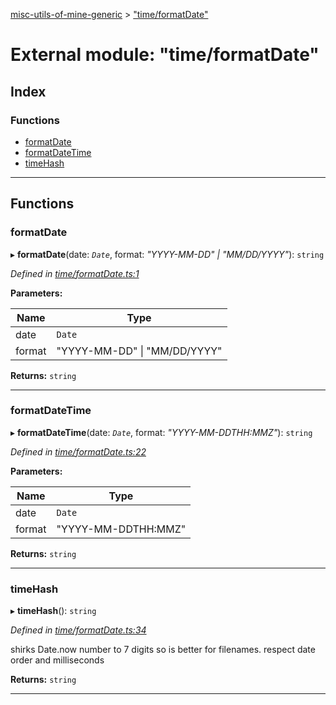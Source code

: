 [misc-utils-of-mine-generic](../README.md) > ["time/formatDate"](../modules/_time_formatdate_.md)

# External module: "time/formatDate"

## Index

### Functions

* [formatDate](_time_formatdate_.md#formatdate)
* [formatDateTime](_time_formatdate_.md#formatdatetime)
* [timeHash](_time_formatdate_.md#timehash)

---

## Functions

<a id="formatdate"></a>

###  formatDate

▸ **formatDate**(date: *`Date`*, format: *"YYYY-MM-DD" \| "MM/DD/YYYY"*): `string`

*Defined in [time/formatDate.ts:1](https://github.com/cancerberoSgx/misc-utils-of-mine/blob/5e57dba/misc-utils-of-mine-generic/src/time/formatDate.ts#L1)*

**Parameters:**

| Name | Type |
| ------ | ------ |
| date | `Date` |
| format | "YYYY-MM-DD" \| "MM/DD/YYYY" |

**Returns:** `string`

___
<a id="formatdatetime"></a>

###  formatDateTime

▸ **formatDateTime**(date: *`Date`*, format: *"YYYY-MM-DDTHH:MMZ"*): `string`

*Defined in [time/formatDate.ts:22](https://github.com/cancerberoSgx/misc-utils-of-mine/blob/5e57dba/misc-utils-of-mine-generic/src/time/formatDate.ts#L22)*

**Parameters:**

| Name | Type |
| ------ | ------ |
| date | `Date` |
| format | "YYYY-MM-DDTHH:MMZ" |

**Returns:** `string`

___
<a id="timehash"></a>

###  timeHash

▸ **timeHash**(): `string`

*Defined in [time/formatDate.ts:34](https://github.com/cancerberoSgx/misc-utils-of-mine/blob/5e57dba/misc-utils-of-mine-generic/src/time/formatDate.ts#L34)*

shirks Date.now number to 7 digits so is better for filenames. respect date order and milliseconds

**Returns:** `string`

___

